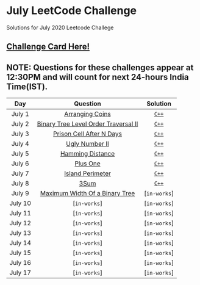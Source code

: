 # July LeetCode Challenge
Solutions for July 2020 Leetcode Challege
## [Challenge Card Here!](https://leetcode.com/explore/featured/card/july-leetcoding-challenge/)


## NOTE: Questions for these challenges appear at 12:30PM and will count for next 24-hours India Time(IST).

| Day | Question | Solution |
| :-----:| :-----: | :------:|
| July 1 | [Arranging Coins](https://leetcode.com/explore/challenge/card/july-leetcoding-challenge/544/week-1-july-1st-july-7th/3377/) | [`C++`](https://github.com/kameshkotwani/july-leetcode/blob/master/arranging-coins.cpp)|
| July 2| [Binary Tree Level Order Traversal II](https://leetcode.com/explore/challenge/card/july-leetcoding-challenge/544/week-1-july-1st-july-7th/3378/) | [`C++`](https://github.com/kameshkotwani/july-leetcode/blob/master/binary-tree-level-order-traversal-II.cpp) |
|July 3 | [Prison Cell After N Days](https://leetcode.com/explore/challenge/card/july-leetcoding-challenge/544/week-1-july-1st-july-7th/3379/) | [`C++`](https://github.com/kameshkotwani/july-leetcode/blob/master/prison-cell-after-n-days.cpp) |
| July 4 |[Ugly Number II](https://leetcode.com/explore/featured/card/july-leetcoding-challenge/544/week-1-july-1st-july-7th/3380/) | [`C++`](https://github.com/kameshkotwani/july-leetcode/blob/master/ugly-number-ii.cpp)|
|July 5| [Hamming Distance](https://leetcode.com/explore/featured/card/july-leetcoding-challenge/544/week-1-july-1st-july-7th/3381/)|[`C++`](https://github.com/kameshkotwani/july-leetcode/blob/master/hamming-distance.cpp)|
| July 6| [Plus One](https://leetcode.com/explore/featured/card/july-leetcoding-challenge/544/week-1-july-1st-july-7th/3382/) |[`C++`](https://github.com/kameshkotwani/july-leetcode/blob/master/plus-one.cpp) |
| July 7| [Island Perimeter](https://leetcode.com/explore/challenge/card/july-leetcoding-challenge/544/week-1-july-1st-july-7th/3383/) | [`C++`](https://github.com/kameshkotwani/july-leetcode/blob/master/island-permieter.cpp)|
|July 8|[3Sum](https://leetcode.com/explore/featured/card/july-leetcoding-challenge/545/week-2-july-8th-july-14th/3384/)|[`C++`](https://github.com/kameshkotwani/july-leetcode/blob/master/3sum.cpp)|
|July 9|[Maximum Width Of a Binary Tree](https://leetcode.com/explore/featured/card/july-leetcoding-challenge/545/week-2-july-8th-july-14th/3385/)|[`in-works`]|
|July 10|[`in-works`]|[`in-works`]|
|July 11|[`in-works`]|[`in-works`]|
|July 12|[`in-works`]|[`in-works`]|
|July 13|[`in-works`]|[`in-works`]|
|July 14|[`in-works`]|[`in-works`]|
|July 15|[`in-works`]|[`in-works`]|
|July 16|[`in-works`]|[`in-works`]|
|July 17|[`in-works`]|[`in-works`]|

